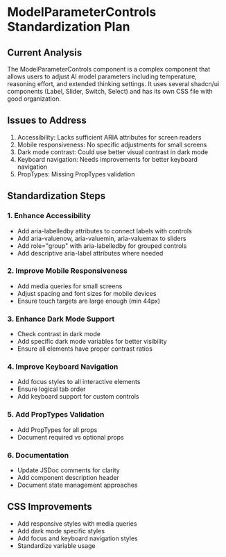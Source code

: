 # ModelParameterControls Standardization Plan

## Current Analysis
The ModelParameterControls component is a complex component that allows users to adjust AI model parameters including temperature, reasoning effort, and extended thinking settings. It uses several shadcn/ui components (Label, Slider, Switch, Select) and has its own CSS file with good organization.

## Issues to Address
1. Accessibility: Lacks sufficient ARIA attributes for screen readers
2. Mobile responsiveness: No specific adjustments for small screens
3. Dark mode contrast: Could use better visual contrast in dark mode
4. Keyboard navigation: Needs improvements for better keyboard navigation
5. PropTypes: Missing PropTypes validation

## Standardization Steps

### 1. Enhance Accessibility
- Add aria-labelledby attributes to connect labels with controls
- Add aria-valuenow, aria-valuemin, aria-valuemax to sliders
- Add role="group" with aria-labelledby for grouped controls
- Add descriptive aria-label attributes where needed

### 2. Improve Mobile Responsiveness
- Add media queries for small screens
- Adjust spacing and font sizes for mobile devices
- Ensure touch targets are large enough (min 44px)

### 3. Enhance Dark Mode Support
- Check contrast in dark mode
- Add specific dark mode variables for better visibility
- Ensure all elements have proper contrast ratios

### 4. Improve Keyboard Navigation
- Add focus styles to all interactive elements
- Ensure logical tab order
- Add keyboard support for custom controls

### 5. Add PropTypes Validation
- Add PropTypes for all props
- Document required vs optional props

### 6. Documentation
- Update JSDoc comments for clarity
- Add component description header
- Document state management approaches

## CSS Improvements
- Add responsive styles with media queries
- Add dark mode specific styles
- Add focus and keyboard navigation styles
- Standardize variable usage